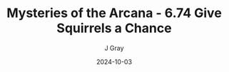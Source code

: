---
title: 'Mysteries of the Arcana - 6.74 Give Squirrels a Chance'
alt: 'Mysteries of the Arcana'
date: '2024-10-03'
author: 'J Gray'
artist: 'Keira'
---